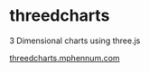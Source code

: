 # threedcharts

3 Dimensional charts using three.js

[threedcharts.mphennum.com](http://threedcharts.mphennum.com)
